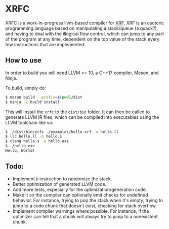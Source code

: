 # XRFC
XRFC is a work-in-progress llvm-based compiler for [XRF](https://esolangs.org/wiki/XRF).
XRF is an esoteric programming language based on manipulating a stack/queue
(a quack?), and having to deal with the illogical flow control, which can jump
to any part of the program at any time, dependent on the top value of the
stack every few instructions that are implemented.

## How to use
In order to build you will need LLVM >= 10, a C++17 compiler, Meson, and Ninja.

To build, simply do:
```sh
$ meson build --prefix=$(pwd)/dist
$ ninja -C build install
```

This will install the `xrfc` to the `dist/bin` folder. It can then be called
to generate LLVM IR files, which can be compiled into executables using the
LLVM toolchain like so:

```sh
$ ./dist/bin/xrfc ./examples/hello.xrf -o hello.ll
$ llc hello.ll -o hello.s
$ clang hello.s -o hello.exe
$ ./hello.exe
Hello, World!
```

## Todo:
* Implement `D` instruction to randomize the stack.
* Better optimization of generated LLVM code.
* Add more tests, especially for the optimization/generation code.
* Make it so the compiler can optionally emit checks for undefined behavior.
  For instance, trying to pop the stack when it's empty, trying to jump to a
  code chunk that doesn't exist, checking for stack overflow.
* Implement compiler warnings where possible. For instance, if the optimizer
  can tell that a chunk will always try to jump to a nonexistent chunk.
